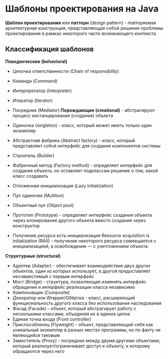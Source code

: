Шаблоны проектирования на Java
==============================

**Шаблон проектирования** или **паттерн** (design pattern) -
повторяемая архитектурная конструкция,
представляющая собой решение проблемы
проектирования в рамках некоторого часто возникающего контекста.

Классификация шаблонов
----------------------

**Поведенческие (behavioral)**

* Цепочка ответственности (Chain of responsibilily)
* Команда (Command)
* Интерпретатор (Interpreter)
* Итератор (Iterator)
* Посредник (Mediator)
**Порождающие (creational)** - абстрагируют процесс инстанцирования (создания) объекта

* Одиночка (singleton) - класс, который может иметь только один экземпляр
* Абстрактная фабрика (Abstract factory) - класс, который представляет собой интерфейс для создания компонентов системы
* Строитель (Builder)
* Фабричный метод (Factory method) - определяет интерфейс для создания объекта, но оставляет подклассам решение о том, какой класс создавать
* Отложенная инициализация (Lazy initialization)
* Пул одиночек (Multiton)
* Объектный пул (Object pool)
* Прототип (Prototype) - определяет интерфейс создания объекта через клонирование другого объекта вместо создания через конструктор
* Получение ресурса есть инициализация Resource acquisition is initialization (RAII) - получение некоторого ресурса совмещается с инициализацией, а освобождение — с уничтожением объекта.

**Структурные (structural)**

* Адаптер (Adapter) - обеспечивает взаимодействие двух других объектов, один из которых использует, а другой предоставляет несовместимый с первым интерфейс
* Мост (Bridge) - структура, позволяющая изменять интерфейс обращения и интерфейс реализации класса независимо
* Компоновщик (Composite)
* Декоратор или Wrapper/Обёртка - класс, расширяющий функциональность другого класса без использования наследования
* Фасад (Facade) - объект, который абстрагирует работу с несколькими классами, объединяя их в единое целое
* Единая точка входа (Front controller)
* Приспособленец (Flyweight) - объект, представляющий себя как уникальный экземпляр в разных местах программы, но по факту не являющийся таковым
* Заместитель (Proxy) - посредник между двумя другими объектами, который реализует/ограничивает доступ к объекту, к которому обращаются через него